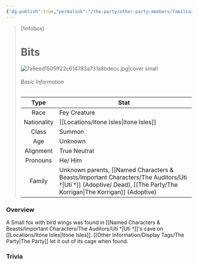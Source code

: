 ```yaml
---
{"dg-publish":true,"permalink":"/the-party/other-party-members/familiars/bit/","tags":["NPC"],"updated":"2025-06-10T19:04:48.801+01:00"}
---
```


> [!infobox]
> 
> # Bits
> ![7a9eed1505ff22c614783a731a8bdecc.jpg|cover small](/img/user/Admin/Attachments/7a9eed1505ff22c614783a731a8bdecc.jpg)
> ###### Basic Information
> 
>  Type | Stat |
> :----: | --- |
>  Race | Fey Creature |
>  Nationality | [[Locations/Itone Isles\|Itone Isles]] |
>  Class | Summon |
>  Age | Unknown|
>  Alignment | True Neutral |
>  Pronouns | He/ Him |
>  Family | Unknown parents, [[Named Characters & Beasts/Important Characters/The Auditors/Uti †\|Uti †]] (Adoptive/ Dead), [[The Party/The Korrigan\|The Korrigan]] (Adoptive)

### Overview
A Small fox with bird wings was found in [[Named Characters & Beasts/Important Characters/The Auditors/Uti †\|Uti †]]'s cave on [[Locations/Itone Isles\|Itone Isles]]. [[Other Information/Display Tags/The Party\|The Party]] let it out of its cage when found. 

### Trivia